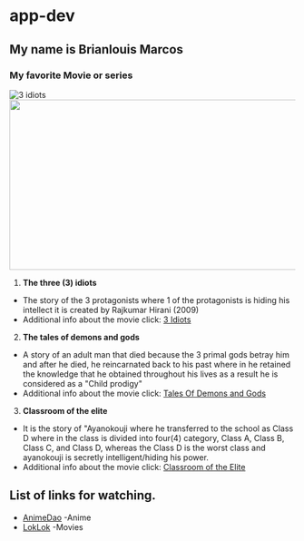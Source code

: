 # app-dev


## My name is Brianlouis Marcos


### My favorite Movie or series
![3 idiots](https://user-images.githubusercontent.com/103444203/205903559-1f1e9364-11a0-4527-bc5d-59beebe583f1.jpg)
<img src = "https://user-images.githubusercontent.com/103444203/205903559-1f1e9364-11a0-4527-bc5d-59beebe583f1.jpg" width = "600" height = "300">
1. **The three (3) idiots**
- The story of the 3 protagonists where 1 of the protagonists is hiding his intellect it is created by Rajkumar Hirani (2009)
- Additional info about the movie click: [3 Idiots](https://simple.wikipedia.org/wiki/3_Idiots)

2. **The tales of demons and gods**
- A story of an adult man that died because the 3 primal gods betray him and after he died, he reincarnated back to his past where in he retained the knowledge that he obtained throughout his lives as a result he is considered as a "Child prodigy"
- Additional info about the movie click: [Tales Of Demons and Gods](https://thetvdb.com/series/tales-of-demons-and-gods#:~:text=Killed%20by%20a%20Sage%20Emperor,and%20those%20of%20his%20beloved%20.)

3. **Classroom of the elite**
- It is the story of "Ayanokouji where he transferred to the school as Class D where in the class is divided into four(4) category, Class A, Class B, Class C, and Class D, whereas the Class D is the worst class and ayanokouji is secretly intelligent/hiding his power.
- Additional info about the movie click: [Classroom of the Elite](https://en.wikipedia.org/wiki/Classroom_of_the_Elite)

## List of links for watching.
- [AnimeDao](https://animedao.to/) -Anime
- [LokLok](https://loklok.com/) -Movies



